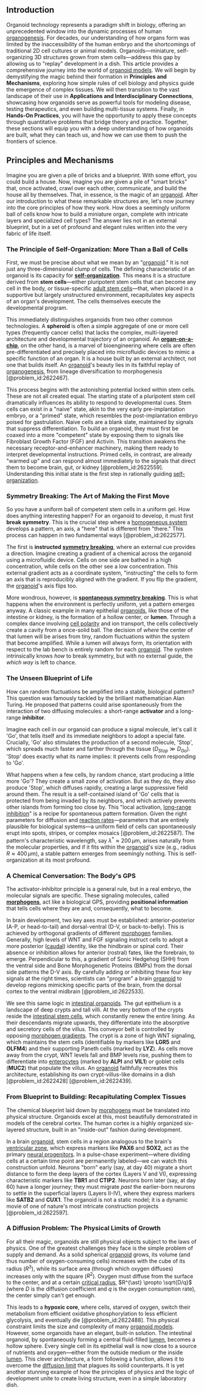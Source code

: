 ## Introduction
Organoid technology represents a paradigm shift in biology, offering an unprecedented window into the dynamic processes of human [organogenesis](@article_id:144661). For decades, our understanding of how organs form was limited by the inaccessibility of the human embryo and the shortcomings of traditional 2D cell cultures or animal models. Organoids—miniature, self-organizing 3D structures grown from stem cells—address this gap by allowing us to "replay" development in a dish. This article provides a comprehensive journey into the world of [organoid models](@article_id:195314). We will begin by demystifying the magic behind their formation in **Principles and Mechanisms**, exploring how simple rules of cell biology and physics guide the emergence of complex tissues. We will then transition to the vast landscape of their use in **Applications and Interdisciplinary Connections**, showcasing how organoids serve as powerful tools for modeling disease, testing therapeutics, and even building multi-tissue systems. Finally, in **Hands-On Practices**, you will have the opportunity to apply these concepts through quantitative problems that bridge theory and practice. Together, these sections will equip you with a deep understanding of how organoids are built, what they can teach us, and how we can use them to push the frontiers of science.

## Principles and Mechanisms

Imagine you are given a pile of bricks and a blueprint. With some effort, you could build a house. Now, imagine you are given a pile of "smart bricks" that, once activated, crawl over each other, communicate, and build the house all by themselves. That, in essence, is the magic of an [organoid](@article_id:162965). After our introduction to what these remarkable structures are, let's now journey into the core principles of how they work. How does a seemingly uniform ball of cells know how to build a miniature organ, complete with intricate layers and specialized cell types? The answer lies not in an external blueprint, but in a set of profound and elegant rules written into the very fabric of life itself.

### The Principle of Self-Organization: More Than a Ball of Cells

First, we must be precise about what we mean by an "[organoid](@article_id:162965)." It is not just any three-dimensional clump of cells. The defining characteristic of an organoid is its capacity for **[self-organization](@article_id:186311)**. This means it is a structure derived from **stem cells**—either pluripotent stem cells that can become any cell in the body, or tissue-specific [adult stem cells](@article_id:141944)—that, when placed in a supportive but largely unstructured environment, recapitulates key aspects of an organ's development. The cells themselves execute the developmental program.

This immediately distinguishes organoids from two other common technologies. A **spheroid** is often a simple aggregate of one or more cell types (frequently cancer cells) that lacks the complex, multi-layered architecture and developmental trajectory of an organoid. An **[organ-on-a-chip](@article_id:274126)**, on the other hand, is a marvel of bioengineering where cells are often pre-differentiated and precisely placed into microfluidic devices to mimic a specific function of an organ. It is a house built by an external architect, not one that builds itself. An [organoid](@article_id:162965)'s beauty lies in its faithful replay of [organogenesis](@article_id:144661), from lineage diversification to morphogenesis [@problem_id:2622467].

This process begins with the astonishing potential locked within stem cells. These are not all created equal. The starting state of a pluripotent stem cell dramatically influences its ability to respond to developmental cues. Stem cells can exist in a "naive" state, akin to the very early pre-implantation embryo, or a "primed" state, which resembles the post-implantation embryo poised for gastrulation. Naive cells are a blank slate, maintained by signals that suppress differentiation. To build an organoid, they must first be coaxed into a more "competent" state by exposing them to signals like Fibroblast Growth Factor (FGF) and Activin. This transition awakens the necessary receptor-and-enhancer machinery, making them ready to interpret developmental instructions. Primed cells, in contrast, are already "warmed up" and can respond almost immediately to the signals that direct them to become brain, gut, or kidney [@problem_id:2622559]. Understanding this initial state is the first step in rationally guiding [self-organization](@article_id:186311).

### Symmetry Breaking: The Art of Making the First Move

So you have a uniform ball of competent stem cells in a uniform gel. How does anything interesting happen? For an organoid to develop, it must first **break symmetry**. This is the crucial step where a [homogeneous system](@article_id:149917) develops a pattern, an axis, a "here" that is different from "there." This process can happen in two fundamental ways [@problem_id:2622577].

The first is **instructed [symmetry breaking](@article_id:142568)**, where an external cue provides a direction. Imagine creating a gradient of a chemical across the organoid using a microfluidic device. Cells on one side are bathed in a high concentration, while cells on the other see a low concentration. This external gradient acts as a coordinate system, "instructing" the cells to form an axis that is reproducibly aligned with the gradient. If you flip the gradient, the [organoid](@article_id:162965)'s axis flips too.

More wondrous, however, is **[spontaneous symmetry breaking](@article_id:140470)**. This is what happens when the environment is perfectly uniform, yet a pattern emerges anyway. A classic example in many epithelial [organoids](@article_id:152508), like those of the intestine or kidney, is the formation of a hollow center, or **lumen**. Through a complex dance involving [cell polarity](@article_id:144380) and ion transport, the cells collectively create a cavity from a once-solid ball. The decision of *where* the center of that lumen will be arises from tiny, random fluctuations within the system that become amplified. While a lumen will always form, its orientation with respect to the lab bench is entirely random for each [organoid](@article_id:162965). The system intrinsically knows *how* to break symmetry, but with no external guide, the *which way* is left to chance.

### The Unseen Blueprint of Life

How can random fluctuations be amplified into a stable, biological pattern? This question was famously tackled by the brilliant mathematician Alan Turing. He proposed that patterns could arise spontaneously from the interaction of two diffusing molecules: a short-range **activator** and a long-range **inhibitor**.

Imagine each cell in our organoid can produce a signal molecule, let's call it 'Go', that tells itself and its immediate neighbors to adopt a special fate. Crucially, 'Go' also stimulates the production of a second molecule, 'Stop', which spreads much faster and farther through the tissue ($D_{Stop} \gg D_{Go}$). 'Stop' does exactly what its name implies: it prevents cells from responding to 'Go'.

What happens when a few cells, by random chance, start producing a little more 'Go'? They create a small zone of activation. But as they do, they also produce 'Stop', which diffuses rapidly, creating a large suppressive field around them. The result is a self-contained island of 'Go' cells that is protected from being invaded by its neighbors, and which actively prevents other islands from forming too close by. This "local activation, [long-range inhibition](@article_id:200062)" is a recipe for spontaneous pattern formation. Given the right parameters for diffusion and [reaction rates](@article_id:142161)—parameters that are entirely plausible for biological systems—a uniform field of cells can spontaneously erupt into spots, stripes, or complex mosaics [@problem_id:2622587]. The pattern's characteristic wavelength, say $\lambda^* \approx 200\,\mu\mathrm{m}$, arises naturally from the molecular properties, and if it fits within the [organoid](@article_id:162965)'s size (e.g., radius $R \approx 400\,\mu\mathrm{m}$), a stable pattern emerges from seemingly nothing. This is self-organization at its most profound.

### A Chemical Conversation: The Body's GPS

The activator-inhibitor principle is a general rule, but in a real embryo, the molecular signals are specific. These signaling molecules, called **[morphogens](@article_id:148619)**, act like a biological GPS, providing **positional information** that tells cells where they are and, consequently, what to become.

In brain development, two key axes must be established: anterior-posterior (A-P, or head-to-tail) and dorsal-ventral (D-V, or back-to-belly). This is achieved by orthogonal gradients of different [morphogen](@article_id:271005) families. Generally, high levels of WNT and FGF signaling instruct cells to adopt a more posterior ([caudal](@article_id:272698)) identity, like the hindbrain or spinal cord. Their absence or inhibition allows for anterior (rostral) fates, like the forebrain, to emerge. Perpendicular to this, a gradient of Sonic Hedgehog (SHH) from the ventral side and Bone Morphogenetic Proteins (BMPs) from the dorsal side patterns the D-V axis. By carefully adding or inhibiting these four key signals at the right times, scientists can "program" a brain [organoid](@article_id:162965) to develop regions mimicking specific parts of the brain, from the dorsal cortex to the ventral midbrain [@problem_id:2622533].

We see this same logic in [intestinal organoids](@article_id:189340). The gut epithelium is a landscape of deep crypts and tall villi. At the very bottom of the crypts reside the [intestinal stem cells](@article_id:267776), which constantly renew the entire lining. As their descendants migrate upwards, they differentiate into the absorptive and secretory cells of the villus. This conveyor belt is controlled by opposing [morphogen gradients](@article_id:153643). The crypt is a zone of high WNT signaling, which maintains the stem cells (identifiable by markers like **LGR5** and **OLFM4**) and their supporting Paneth cells (marked by **LYZ**). As cells move away from the crypt, WNT levels fall and BMP levels rise, pushing them to differentiate into [enterocytes](@article_id:149223) (marked by **ALPI** and **VIL1**) or goblet cells (**MUC2**) that populate the villus. An [organoid](@article_id:162965) faithfully recreates this architecture, establishing its own crypt-villus-like domains in a dish [@problem_id:2622428] [@problem_id:2622439].

### From Blueprint to Building: Recapitulating Complex Tissues

The chemical blueprint laid down by [morphogens](@article_id:148619) must be translated into physical structure. Organoids excel at this, most beautifully demonstrated in models of the cerebral cortex. The human cortex is a highly organized six-layered structure, built in an "inside-out" fashion during development.

In a brain [organoid](@article_id:162965), stem cells in a region analogous to the brain's [ventricular zone](@article_id:168871), which express markers like **PAX6** and **SOX2**, act as the primary [neural progenitors](@article_id:186935). In a pulse-chase experiment—where dividing cells at a certain time point are permanently labeled—we can watch this construction unfold. Neurons "born" early (say, at day 40) migrate a short distance to form the deep layers of the cortex (Layers V and VI), expressing characteristic markers like **TBR1** and **CTIP2**. Neurons born later (say, at day 60) have a longer journey; they must migrate *past* the earlier-born neurons to settle in the superficial layers (Layers II-IV), where they express markers like **SATB2** and **CUX1**. The organoid is not a static model; it is a dynamic movie of one of nature's most intricate construction projects [@problem_id:2622597].

### A Diffusion Problem: The Physical Limits of Growth

For all their magic, organoids are still physical objects subject to the laws of physics. One of the greatest challenges they face is the simple problem of supply and demand. As a solid spherical [organoid](@article_id:162965) grows, its volume (and thus number of oxygen-consuming cells) increases with the cube of its radius ($R^3$), while its surface area (through which oxygen diffuses) increases only with the square ($R^2$). Oxygen must diffuse from the surface to the center, and at a certain [critical radius](@article_id:141937), $R^{\ast} \propto \sqrt{D/q}$ (where $D$ is the diffusion coefficient and $q$ is the oxygen consumption rate), the center simply can't get enough.

This leads to a **hypoxic core**, where cells, starved of oxygen, switch their metabolism from efficient oxidative phosphorylation to less efficient glycolysis, and eventually die [@problem_id:2622488]. This physical constraint limits the size and complexity of many [organoid models](@article_id:195314). However, some organoids have an elegant, built-in solution. The intestinal organoid, by spontaneously forming a central fluid-filled [lumen](@article_id:173231), becomes a hollow sphere. Every single cell in its epithelial wall is now close to a source of nutrients and oxygen—either from the outside medium or the inside [lumen](@article_id:173231). This clever architecture, a form following a function, allows it to overcome the [diffusion limit](@article_id:167687) that plagues its solid counterparts. It is yet another stunning example of how the principles of physics and the logic of development unite to create living structure, even in a simple laboratory dish.